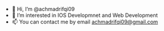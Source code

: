 - 👋 Hi, I’m @achmadrifqi09
- 👀 I’m interested in IOS Developmnet and Web Development
- 📫 You can contact me by email achmadrifqi09@gmail.com
